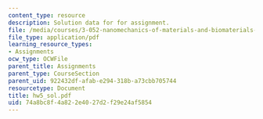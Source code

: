 ```yaml
---
content_type: resource
description: Solution data for for assignment.
file: /media/courses/3-052-nanomechanics-of-materials-and-biomaterials-spring-2007/74a8bc8f4a822e4027d2f29e24af5854_hw5_sol.pdf
file_type: application/pdf
learning_resource_types:
- Assignments
ocw_type: OCWFile
parent_title: Assignments
parent_type: CourseSection
parent_uid: 922432df-afab-e294-318b-a73cbb705744
resourcetype: Document
title: hw5_sol.pdf
uid: 74a8bc8f-4a82-2e40-27d2-f29e24af5854
---
```

